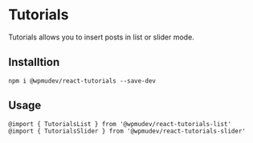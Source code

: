 # Tutorials
Tutorials allows you to insert posts in list or slider mode.

## Installtion
```
npm i @wpmudev/react-tutorials --save-dev
```

## Usage
```
@import { TutorialsList } from '@wpmudev/react-tutorials-list'
@import { TutorialsSlider } from '@wpmudev/react-tutorials-slider'
```